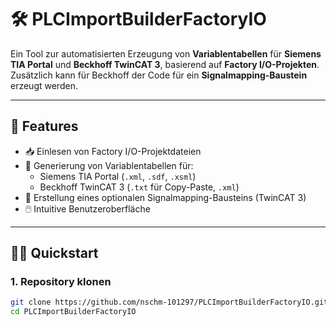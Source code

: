 # 🛠️ PLCImportBuilderFactoryIO

Ein Tool zur automatisierten Erzeugung von **Variablentabellen** für **Siemens TIA Portal** und **Beckhoff TwinCAT 3**, basierend auf **Factory I/O-Projekten**.  
Zusätzlich kann für Beckhoff der Code für ein **Signalmapping-Baustein** erzeugt werden.

---

## 🚀 Features

- 📥 Einlesen von Factory I/O-Projektdateien
- 🧾 Generierung von Variablentabellen für:
  - Siemens TIA Portal (`.xml`, `.sdf`, `.xsml`)
  - Beckhoff TwinCAT 3 (`.txt` für Copy-Paste, `.xml`)
- 🧱 Erstellung eines optionalen Signalmapping-Bausteins (TwinCAT 3)
- 🖱️ Intuitive Benutzeroberfläche

---

## 🧑‍💻 Quickstart

### 1. Repository klonen

```bash
git clone https://github.com/nschm-101297/PLCImportBuilderFactoryIO.git
cd PLCImportBuilderFactoryIO

